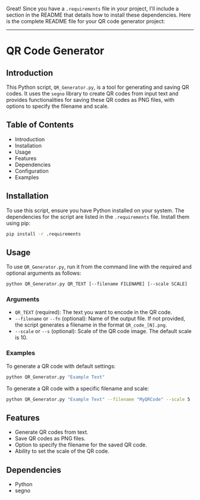 Great! Since you have a `.requirements` file in your project, I'll include a section in the README that details how to install these dependencies. Here is the complete README file for your QR code generator project:

---

# QR Code Generator

## Introduction
This Python script, `QR_Generator.py`, is a tool for generating and saving QR codes. It uses the `segno` library to create QR codes from input text and provides functionalities for saving these QR codes as PNG files, with options to specify the filename and scale.

## Table of Contents
- Introduction
- Installation
- Usage
- Features
- Dependencies
- Configuration
- Examples


## Installation
To use this script, ensure you have Python installed on your system. The dependencies for the script are listed in the `.requirements` file. Install them using pip:

```bash
pip install -r .requirements
```

## Usage

To use `QR_Generator.py`, run it from the command line with the required and optional arguments as follows:

```bash
python QR_Generator.py QR_TEXT [--filename FILENAME] [--scale SCALE]
```

### Arguments
- `QR_TEXT` (required): The text you want to encode in the QR code.
- `--filename` or `--fn` (optional): Name of the output file. If not provided, the script generates a filename in the format `QR_code_[N].png`.
- `--scale` or `--s` (optional): Scale of the QR code image. The default scale is 10.

### Examples
To generate a QR code with default settings:
```bash
python QR_Generator.py "Example Text"
```

To generate a QR code with a specific filename and scale:
```bash
python QR_Generator.py "Example Text" --filename "MyQRCode" --scale 5
```

## Features
- Generate QR codes from text.
- Save QR codes as PNG files.
- Option to specify the filename for the saved QR code.
- Ability to set the scale of the QR code.

## Dependencies
- Python
- segno

